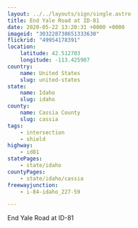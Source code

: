 ```yaml
---
layout: ../../layouts/sign/single.astro
title: End Yale Road at ID-81
date: 2020-05-22 13:20:31 +0000 +0000
imageid: "303228738651333630"
flickrid: "49954178391"
location:
    latitude: 42.512703
    longitude: -113.425907
country:
    name: United States
    slug: united-states
state:
    name: Idaho
    slug: idaho
county:
    name: Cassia County
    slug: cassia
tags:
    - intersection
    - shield
highway:
    - id81
statePages:
    - state/idaho
countyPages:
    - state/idaho/cassia
freewayjunction:
    - i-84-idaho_227-59

---
```

End Yale Road at ID-81